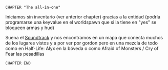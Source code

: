 ```
CHAPTER "The all-in-one"
```

Iniciamos sin inventario (ver anterior chapter) gracias a la entidad (podría programarse una keyvalue en el worldspawn que si la tiene en "yes" se bloqueen armas y hud)

Suena el [Soundtrack](https://youtu.be/a78PW6CyTzI) y nos encontramos en un mapa que conecta muchos de los lugares vistos y a por ver por gordon pero en una mezcla  de todo como en Half-Life: Alyx en la bóveda o como Afraid of Monsters / Cry of Fear las pesadillas

```
CHAPTER END
```
